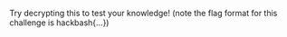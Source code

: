 Try decrypting this to test your knowledge! (note the flag format for this challenge is hackbash{...})
